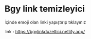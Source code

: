 # Bgy link temizleyici

İçinde emoji olan linki yapıştırıp tıklayınız

link : https://bgylinkduzeltici.netlify.app/